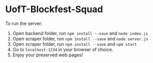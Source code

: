 # UofT-Blockfest-Squad
To run the server:
1. Open backend folder, run `npm install --save` and `node index.js`
2. Open scraper folder, run `npm install --save` and `node server.js`
3. Open scraper folder, run `npm install --save` and `npm start`
4. Go to `localhost:1234` in your browser of choice.
5. Enjoy your preserved web pages!
